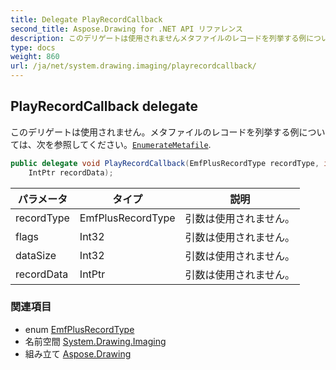 ```yaml
---
title: Delegate PlayRecordCallback
second_title: Aspose.Drawing for .NET API リファレンス
description: このデリゲートは使用されませんメタファイルのレコードを列挙する例については次を参照してくださいEnumerateMetafile.
type: docs
weight: 860
url: /ja/net/system.drawing.imaging/playrecordcallback/
---
```

## PlayRecordCallback delegate

このデリゲートは使用されません。メタファイルのレコードを列挙する例については、次を参照してください。[`EnumerateMetafile`](../../system.drawing/graphics/enumeratemetafile/).

```csharp
public delegate void PlayRecordCallback(EmfPlusRecordType recordType, int flags, int dataSize, 
    IntPtr recordData);
```

| パラメータ | タイプ | 説明 |
| --- | --- | --- |
| recordType | EmfPlusRecordType | 引数は使用されません。 |
| flags | Int32 | 引数は使用されません。 |
| dataSize | Int32 | 引数は使用されません。 |
| recordData | IntPtr | 引数は使用されません。 |

### 関連項目

* enum [EmfPlusRecordType](../emfplusrecordtype/)
* 名前空間 [System.Drawing.Imaging](../../system.drawing.imaging/)
* 組み立て [Aspose.Drawing](../../)


